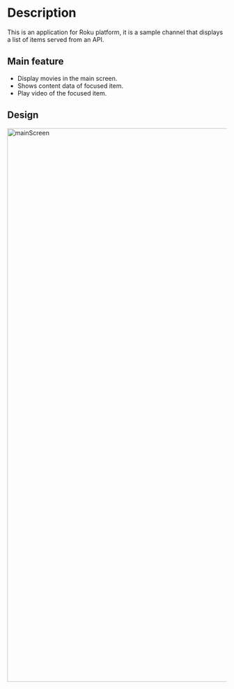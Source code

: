 # Description

This is an application for Roku platform, it is a sample channel that displays a list of items served from an API.


## Main feature

+ Display movies in the main screen.
+ Shows content data of focused item.
+ Play video of the focused item.


## Design
 <img width="1270" alt="mainScreen" src="https://user-images.githubusercontent.com/108958013/225528860-9f3feaa1-cd6f-417a-8fc2-2eeef08b0de7.png">
